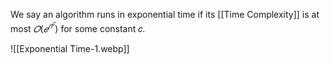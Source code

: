 We say an algorithm runs in exponential time if its [[Time Complexity]] is at most $𝑂(𝑒^{𝑛^𝑐} )$ for some constant 𝑐. 

![[Exponential Time-1.webp]]